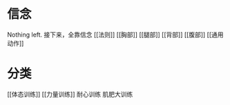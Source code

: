 # 信念
Nothing left. 
接下来，全靠信念
[[法则]] 
[[胸部]] 
[[腿部]] 
[[背部]] 
[[腹部]] 
[[通用动作]] 

# 分类
[[体态训练]] 
[[力量训练]] 
耐心训练
肌肥大训练